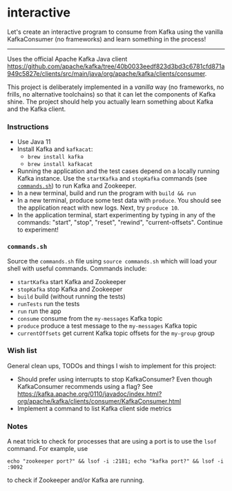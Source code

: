 # interactive

Let's create an interactive program to consume from Kafka using the vanilla KafkaConsumer (no frameworks) and learn 
something in the process!

---

Uses the official Apache Kafka Java client <https://github.com/apache/kafka/tree/40b0033eedf823d3bd3c6781cfd871a949c5827e/clients/src/main/java/org/apache/kafka/clients/consumer>.

This project is deliberately implemented in a *vanilla* way (no frameworks, no frills, no alternative toolchains) so
that it can let the components of Kafka shine. The project should help you actually learn something about Kafka and the
Kafka client.

### Instructions

* Use Java 11
* Install Kafka and `kafkacat`:
  * `brew install kafka`
  * `brew install kafkacat`
* Running the application and the test cases depend on a locally running Kafka instance. Use the `startKafka` and 
  `stopKafka` commands (see [`commands.sh`](#commandssh)) to run Kafka and Zookeeper.
* In a new terminal, build and run the program with `build && run`
* In a new terminal, produce some test data with `produce`. You should see the application react with new logs. Next,
  try `produce 10`.
* In the application terminal, start experimenting by typing in any of the commands: "start", "stop", "reset", "rewind",
  "current-offsets". Continue to experiment!

### `commands.sh`

Source the `commands.sh` file using `source commands.sh` which will load your shell with useful 
commands. Commands include:

  * `startKafka` start Kafka and Zookeeper
  * `stopKafka` stop Kafka and Zookeeper
  * `build` build (without running the tests)
  * `runTests` run the tests
  * `run` run the app
  * `consume` consume from the `my-messages` Kafka topic
  * `produce` produce a test message to the `my-messages` Kafka topic 
  * `currentOffsets` get current Kafka topic offsets for the `my-group` group 

### Wish list

General clean ups, TODOs and things I wish to implement for this project:

  * Should prefer using interrupts to stop KafkaConsumer? Even though KafkaConsumer recommends
    using a flag? See <https://kafka.apache.org/0110/javadoc/index.html?org/apache/kafka/clients/consumer/KafkaConsumer.html>
  * Implement a command to list Kafka client side metrics  

### Notes

A neat trick to check for processes that are using a port is to use the `lsof` command. For example, use

```echo "zookeeper port?" && lsof -i :2181; echo "kafka port?" && lsof -i :9092```

to check if Zookeeper and/or Kafka are running. 
